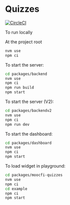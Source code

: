 # Quizzes

[![CircleCI](https://circleci.com/gh/rage/quizzes/tree/master.svg?style=svg)](https://circleci.com/gh/rage/quizzes/tree/master)

To run locally

At the project root

```bash
nvm use
npm ci
```

To start the server:
```bash
cd packages/backend
nvm use
npm ci
npm run build
npm start
```

To start the server (V2):
```bash
cd packages/backendv2
nvm use
npm ci
npm run dev
```

To start the dashboard:

```bash
cd packages/dashboard
nvm use
npm ci
npm start
```

To load widget in playground:
```bash
cd packages/moocfi-quizzes
nvm use
npm ci
cd example
npm ci
npm start
```
